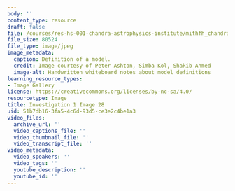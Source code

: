 ```yaml
---
body: ''
content_type: resource
draft: false
file: /courses/res-hs-001-chandra-astrophysics-institute/mithfh_chandra_inv1_mod_df.jpg
file_size: 80524
file_type: image/jpeg
image_metadata:
  caption: Definition of a model.
  credit: Image courtesy of Peter Ashton, Simba Kol, Shakib Ahmed
  image-alt: Handwritten whiteboard notes about model definitions
learning_resource_types:
- Image Gallery
license: https://creativecommons.org/licenses/by-nc-sa/4.0/
resourcetype: Image
title: Investigation 1 Image 28
uid: 51b7db16-3fa5-4c6d-93d5-ce3e2c4be1a3
video_files:
  archive_url: ''
  video_captions_file: ''
  video_thumbnail_file: ''
  video_transcript_file: ''
video_metadata:
  video_speakers: ''
  video_tags: ''
  youtube_description: ''
  youtube_id: ''
---
```

